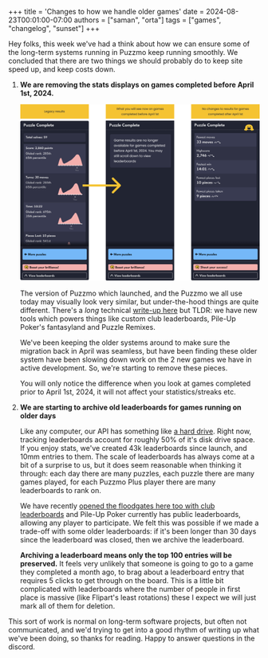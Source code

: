 +++
title = 'Changes to how we handle older games'
date = 2024-08-23T00:01:00-07:00
authors = ["saman", "orta"]
tags = ["games", "changelog", "sunset"]
+++

Hey folks, this week we've had a think about how we can ensure some of the long-term systems running in Puzzmo keep running smoothly. We concluded that there are two things we should probably do to keep site speed up, and keep costs down.

1. **We are removing the stats displays on games completed before April 1st, 2024.**

    ![A diagram showing three sidebars: 1) the sidebar before sunsetting legacy results for games completed before April 1st, 2) the sidebar after sunsetting for games completed before April 1st, and 3) the sidebar for games completed after April 1st](illustration.png)

    The version of Puzzmo which launched, and the Puzzmo we all use today may visually look very similar, but under-the-hood things are quite different. There's a _long_ technical [write-up here](https://blog.puzzmo.com/posts/2024/07/16/augmentations/) but TLDR: we have new tools which powers things like custom club leaderboards, Pile-Up Poker's fantasyland and Puzzle Remixes.

    We've been keeping the older systems around to make sure the migration back in April was seamless, but have been finding these older system have been slowing down work on the 2 new games we have in active development. So, we're starting to remove these pieces.

    You will only notice the difference when you look at games completed prior to April 1st, 2024, it will not affect your statistics/streaks etc.

2. **We are starting to archive old leaderboards for games running on older days**

    Like any computer, our API has something like [a hard drive](https://www.postgresql.org). Right now, tracking leaderboards account for roughly 50% of it's disk drive space. If you enjoy stats, we've created 43k leaderboards since launch, and 10mm entries to them.  The scale of leaderboards has always come at a bit of a surprise to us, but it does seem reasonable when thinking it through: each day there are many puzzles, each puzzle there are many games played, for each Puzzmo Plus player there are many leaderboards to rank on.

    We have recently [opened the floodgates here too with club leaderboards](https://blog.puzzmo.com/posts/2024/07/24/groups-to-clubs/) and Pile-Up Poker currently has public leaderboards, allowing any player to participate. We felt this was possible if we made a trade-off with some older leaderboards: if it's been longer than 30 days since the leaderboard was closed, then we archive the leaderboard.

    **Archiving a leaderboard means only the top 100 entries will be preserved.** It feels very unlikely that someone is going to go to a game they completed a month ago, to brag about a leaderboard entry that requires 5 clicks to get through on the board. This is a little bit complicated with leaderboards where the number of people in first place is massive (like Flipart's least rotations) these I expect we will just mark all of them for deletion.

This sort of work is normal on long-term software projects, but often not communicated, and we'd trying to get into a good rhythm of writing up what we've been doing, so thanks for reading. Happy to answer questions in the discord.
